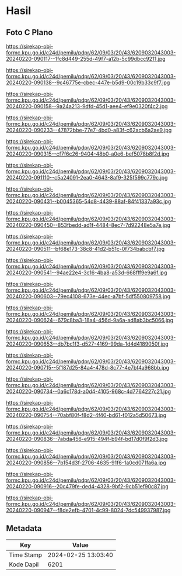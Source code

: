 # Hasil

## Foto C Plano

https://sirekap-obj-formc.kpu.go.id/c24d/pemilu/pdpr/62/09/03/20/43/6209032043003-20240220-090117--1fc8d449-255d-49f7-a12b-5c99dbcc9211.jpg

https://sirekap-obj-formc.kpu.go.id/c24d/pemilu/pdpr/62/09/03/20/43/6209032043003-20240220-090138--9c46775e-cbec-447e-b5d9-00c19b33c9f7.jpg

https://sirekap-obj-formc.kpu.go.id/c24d/pemilu/pdpr/62/09/03/20/43/6209032043003-20240220-090158--9a24a213-9dfd-45d1-aee4-ef9e0320f4c2.jpg

https://sirekap-obj-formc.kpu.go.id/c24d/pemilu/pdpr/62/09/03/20/43/6209032043003-20240220-090233--47872bbe-77e7-4bd0-a83f-c62acb6a2ae9.jpg

https://sirekap-obj-formc.kpu.go.id/c24d/pemilu/pdpr/62/09/03/20/43/6209032043003-20240220-090315--cf7f6c26-9404-48b0-a0e6-bef5078b8f2d.jpg

https://sirekap-obj-formc.kpu.go.id/c24d/pemilu/pdpr/62/09/03/20/43/6209032043003-20240220-091110--c5a24091-2ea0-4643-8af9-325f599c779c.jpg

https://sirekap-obj-formc.kpu.go.id/c24d/pemilu/pdpr/62/09/03/20/43/6209032043003-20240220-090431--b0045365-54d8-4439-88af-84f41337a93c.jpg

https://sirekap-obj-formc.kpu.go.id/c24d/pemilu/pdpr/62/09/03/20/43/6209032043003-20240220-090450--853fbedd-ad1f-4484-8ec7-7d92248e5a7e.jpg

https://sirekap-obj-formc.kpu.go.id/c24d/pemilu/pdpr/62/09/03/20/43/6209032043003-20240220-090511--bf68e173-38c8-41d2-b51c-0f734babcbf7.jpg

https://sirekap-obj-formc.kpu.go.id/c24d/pemilu/pdpr/62/09/03/20/43/6209032043003-20240220-090541--94ae22e4-3c16-4ba8-a53d-668fff9e9a6f.jpg

https://sirekap-obj-formc.kpu.go.id/c24d/pemilu/pdpr/62/09/03/20/43/6209032043003-20240220-090603--79ec4108-673e-44ec-a7bf-5df550809758.jpg

https://sirekap-obj-formc.kpu.go.id/c24d/pemilu/pdpr/62/09/03/20/43/6209032043003-20240220-090624--679c8ba3-18a4-456d-9a6a-ad8ab3bc5066.jpg

https://sirekap-obj-formc.kpu.go.id/c24d/pemilu/pdpr/62/09/03/20/43/6209032043003-20240220-090653--db7bc1f3-d527-4169-99da-1d4d4189050f.jpg

https://sirekap-obj-formc.kpu.go.id/c24d/pemilu/pdpr/62/09/03/20/43/6209032043003-20240220-090715--5f187d25-84a4-478d-8c77-4e7bf4a968bb.jpg

https://sirekap-obj-formc.kpu.go.id/c24d/pemilu/pdpr/62/09/03/20/43/6209032043003-20240220-090734--0a6c178d-a0d4-4105-968c-4d7764227c21.jpg

https://sirekap-obj-formc.kpu.go.id/c24d/pemilu/pdpr/62/09/03/20/43/6209032043003-20240220-090754--70abf80f-f8d2-4f40-bd61-f012a5d50673.jpg

https://sirekap-obj-formc.kpu.go.id/c24d/pemilu/pdpr/62/09/03/20/43/6209032043003-20240220-090836--7abda456-e915-494f-b94f-bd17d0f9f2d3.jpg

https://sirekap-obj-formc.kpu.go.id/c24d/pemilu/pdpr/62/09/03/20/43/6209032043003-20240220-090856--7b154d3f-2706-4635-91f6-1a0cd071fa6a.jpg

https://sirekap-obj-formc.kpu.go.id/c24d/pemilu/pdpr/62/09/03/20/43/6209032043003-20240220-090916--20c479fe-ded4-4328-9bf2-9cb51ef90c87.jpg

https://sirekap-obj-formc.kpu.go.id/c24d/pemilu/pdpr/62/09/03/20/43/6209032043003-20240220-090947--f8de2efb-4701-4c99-8024-7dc549937987.jpg


## Metadata

| Key        | Value               |
| ---------- | ------------------- |
| Time Stamp | 2024-02-25 13:03:40 |
| Kode Dapil | 6201                |



